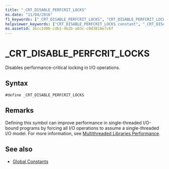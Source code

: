 ```yaml
---
title: "_CRT_DISABLE_PERFCRIT_LOCKS"
ms.date: "11/04/2016"
f1_keywords: ["_CRT_DISABLE_PERFCRIT_LOCKS", "CRT_DISABLE_PERFCRIT_LOCKS"]
helpviewer_keywords: ["CRT_DISABLE_PERFCRIT_LOCKS constant", "_CRT_DISABLE_PERFCRIT_LOCKS constant"]
ms.assetid: 36cc2d86-cdb1-4b2b-a03c-c0d3818e7c6f
---
```

# _CRT_DISABLE_PERFCRIT_LOCKS

Disables performance-critical locking in I/O operations.

## Syntax

```
#define _CRT_DISABLE_PERFCRIT_LOCKS
```

## Remarks

Defining this symbol can improve performance in single-threaded I/O-bound programs by forcing all I/O operations to assume a single-threaded I/O model. For more information, see [Multithreaded Libraries Performance](../c-runtime-library/multithreaded-libraries-performance.md).

## See also

- [Global Constants](../c-runtime-library/global-constants.md)

